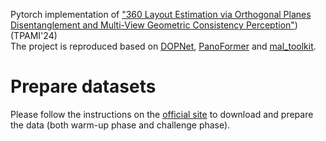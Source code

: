 Pytorch implementation of ["360 Layout Estimation via Orthogonal Planes Disentanglement and Multi-View Geometric Consistency Perception"](https://ieeexplore.ieee.org/stamp/stamp.jsp?arnumber=10634822)) (TPAMI'24)  
The project is reproduced based on [DOPNet](https://github.com/zhijieshen-bjtu/DOPNet), [PanoFormer](https://github.com/zhijieshen-bjtu/PanoFormer) and [mal_toolkit](https://github.com/mvlchallenge/mvl_toolkit). 
# Prepare datasets
Please follow the instructions on the [official site](https://github.com/mvlchallenge/mvl_toolkit) to download and prepare the data (both warm-up phase and challenge phase).

